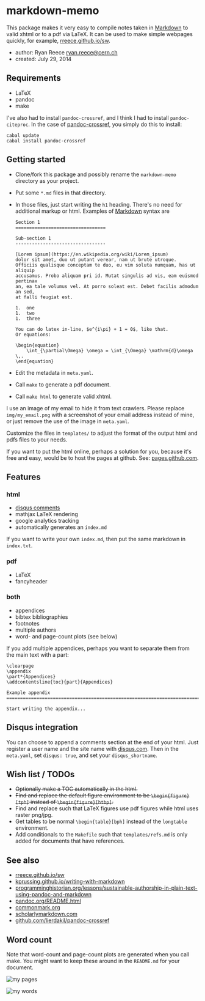 markdown-memo
===========================

This package makes it very easy to compile notes taken in
[Markdown](http://daringfireball.net/projects/markdown/)
to valid xhtml or to a pdf via LaTeX.
It can be used to make simple webpages quickly,
for example, [rreece.github.io/sw](http://rreece.github.io/sw/).

-   author:  Ryan Reece <ryan.reece@cern.ch>
-   created: July 29, 2014


Requirements
----------------------------------

-   LaTeX
-   pandoc
-   make

I've also had to install `pandoc-crossref`, and I think I had to install `pandoc-citeproc`.
In the case of [pandoc-crossref](https://github.com/lierdakil/pandoc-crossref), you simply
do this to install:

    cabal update
    cabal install pandoc-crossref


Getting started
----------------------------------

-   Clone/fork this package and possibly rename the `markdown-memo`
    directory as your project.
-   Put some `*.md` files in that directory.
-   In those files, just start writing the `h1` heading.
    There's no need for additional markup or html.
    Examples of [Markdown](http://daringfireball.net/projects/markdown/)
    syntax are

        Section 1
        =================================

        Sub-section 1
        ---------------------------------

        [Lorem ipsum](https://en.wikipedia.org/wiki/Lorem_ipsum)
        dolor sit amet, duo ut putant verear, nam ut brute utroque.
        Officiis qualisque conceptam te duo, eu vim soluta numquam, has ut aliquip
        accusamus. Probo aliquam pri id. Mutat singulis ad vis, eam euismod pertinax
        an, ea tale volumus vel. At porro soleat est. Debet facilis admodum an sed,
        at falli feugiat est.

        1.  one
        1.  two
        1.  three
    
        You can do latex in-line, $e^{i\pi} + 1 = 0$, like that.
        Or equations:

        \begin{equation}
            \int_{\partial\Omega} \omega = \int_{\Omega} \mathrm{d}\omega \,.
        \end{equation}


-   Edit the metadata in `meta.yaml`.
-   Call `make` to generate a pdf document.
-   Call `make html` to generate valid xhtml.

I use an image of my email to hide it from text crawlers.
Please replace `img/my_email.png` with a screenshot of your
email address instead of mine,
or just remove the use of the image in `meta.yaml`.

Customize the files in `templates/` to adjust the format
of the output html and pdfs files to your needs.

If you want to put the html online, perhaps a solution for you,
because it's free and easy, would be to host the pages at github.
See: [pages.github.com](https://pages.github.com/).


Features
----------------------------------

### html

-   [disqus comments](disqus.com)
-   mathjax LaTeX rendering
-   google analytics tracking
-   automatically generates an `index.md`

If you want to write your own `index.md`,
then put the same markdown in `index.txt`.

### pdf

-   LaTeX
-   fancyheader

### both

-   appendices
-   bibtex bibliographies
-   footnotes
-   multiple authors
-   word- and page-count plots (see below)

If you add multiple appendices, perhaps you want to separate
them from the main text with a part:

    \clearpage
    \appendix
    \part*{Appendices}
    \addcontentsline{toc}{part}{Appendices}

    Example appendix
    ===============================================================================

    Start writing the appendix...
    


Disqus integration
----------------------------------

You can choose to append a comments section at the end of your html.
Just register a user name and the site name with [disqus.com](disqus.com).
Then in the `meta.yaml`, set `disqus: true`, and set your `disqus_shortname`.


Wish list / TODOs
----------------------------------

-   ~~Optionally make a TOC automatically in the html.~~
-   ~~Find and replace the default figure environment to be `\begin{figure}[tph]` instead of `\begin{figure}[htbp]`.~~
-   Find and replace such that LaTeX figures use pdf figures while html uses raster png/jpg.
-   Get tables to be normal `\begin{table}[bph]` instead of the `longtable` environment.
-   Add conditionals to the `Makefile` such that `templates/refs.md` is only added for
    documents that have references.


See also
----------------------------------

-   [rreece.github.io/sw](http://rreece.github.io/sw/)
-   [kprussing.github.io/writing-with-markdown](http://kprussing.github.io/writing-with-markdown/)
-   [programminghistorian.org/lessons/sustainable-authorship-in-plain-text-using-pandoc-and-markdown](http://programminghistorian.org/lessons/sustainable-authorship-in-plain-text-using-pandoc-and-markdown)
-   [pandoc.org/README.html](http://pandoc.org/README.html)
-   [commonmark.org](http://commonmark.org/)
-   [scholarlymarkdown.com](http://scholarlymarkdown.com/)
-   [github.com/lierdakil/pandoc-crossref](https://github.com/lierdakil/pandoc-crossref)


Word count
----------------------------------

Note that word-count and page-count plots are generated when you call make.
You might want to keep these around in the `README.md` for your document.

![my pages](pages.png)

![my words](words.png)


